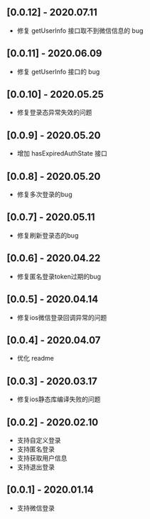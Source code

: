 ## [0.0.12] - 2020.07.11

* 修复 getUserInfo 接口取不到微信信息的 bug

## [0.0.11] - 2020.06.09

* 修复 getUserInfo 接口的 bug

## [0.0.10] - 2020.05.25

* 修复登录态异常失效的问题

## [0.0.9] - 2020.05.20

* 增加 hasExpiredAuthState 接口

## [0.0.8] - 2020.05.20

* 修复多次登录的bug

## [0.0.7] - 2020.05.11

* 修复刷新登录态的bug

## [0.0.6] - 2020.04.22

* 修复匿名登录token过期的bug

## [0.0.5] - 2020.04.14

* 修复ios微信登录回调异常的问题

## [0.0.4] - 2020.04.07

* 优化 readme

## [0.0.3] - 2020.03.17

* 修复ios静态库编译失败的问题

## [0.0.2] - 2020.02.10

* 支持自定义登录
* 支持匿名登录
* 支持获取用户信息
* 支持退出登录

## [0.0.1] - 2020.01.14

* 支持微信登录









